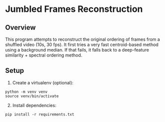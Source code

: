 # Jumbled Frames Reconstruction

## Overview
This program attempts to reconstruct the original ordering of frames from a shuffled video (10s, 30 fps). It first tries a very fast centroid-based method using a background median. If that fails, it falls back to a deep-feature similarity + spectral ordering method.

## Setup
1. Create a virtualenv (optional):
```
python -m venv venv
source venv/bin/activate
```
2. Install dependencies:
```
pip install -r requirements.txt
```